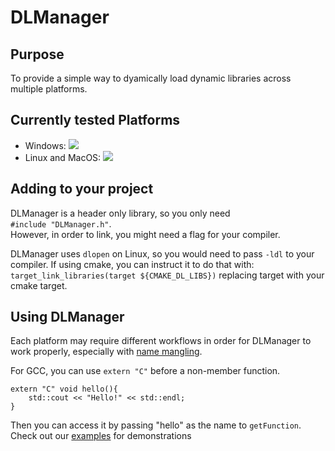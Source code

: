 # DLManager
## Purpose
To provide a simple way to dyamically load dynamic libraries across
multiple platforms.

## Currently tested Platforms
- Windows: [![](https://github.com/polysoft1/DLManager/workflows/CI-Windows/badge.svg)](https://github.com/polysoft1/DLManager/actions)
- Linux and MacOS: [![](https://github.com/polysoft1/DLManager/workflows/CI-Unix/badge.svg)](https://github.com/polysoft1/DLManager/actions)

## Adding to your project
DLManager is a header only library, so you only need  
`#include "DLManager.h"`.  
However, in order to link, you might need a flag for your compiler.

DLManager uses `dlopen` on Linux, so you would need to pass `-ldl` to your
compiler. If using cmake, you can instruct it to do that with:
`target_link_libraries(target ${CMAKE_DL_LIBS})`
replacing target with your cmake target.

## Using DLManager
Each platform may require different workflows in order for DLManager to
work properly, especially with 
[name mangling](https://en.wikipedia.org/wiki/Name_mangling).

For GCC, you can use `extern "C"` before a non-member function.
```
extern "C" void hello(){
    std::cout << "Hello!" << std::endl;
}
```
Then you can access it by passing "hello" as the name to `getFunction`.  
Check out our [examples](examples) for demonstrations